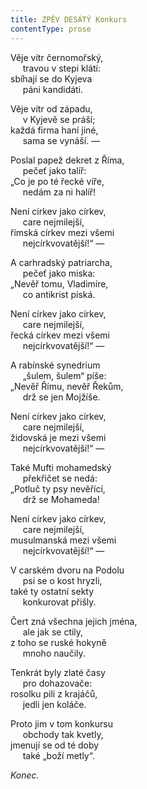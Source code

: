 ```yaml
---
title: ZPĚV DESÁTÝ Konkurs
contentType: prose
---
```


Věje vítr černomořský,  
     travou v stepi klátí:  
sbíhají se do Kyjeva  
     páni kandidáti.

  

Věje vítr od západu,  
     v Kyjevě se práší;  
každá firma haní jiné,  
     sama se vynáší. —

  

Poslal papež dekret z Říma,  
     pečeť jako talíř:  
„Co je po té řecké víře,  
     nedám za ni halíř!

  

Není církev jako církev,  
     care nejmilejší,  
římská církev mezi všemi  
     nejcírkvovatější!“ —

  

A carhradský patriarcha,  
     pečeť jako miska:  
„Nevěř tomu, Vladimíre,  
     co antikrist píská.

  

Není církev jako církev,  
     care nejmilejší,  
řecká církev mezi všemi  
     nejcírkvovatější!“ —

  

A rabínské synedrium  
     „šulem, šulem“ píše:  
„Nevěř Římu, nevěř Řekům,  
     drž se jen Mojžíše.

  

Není církev jako církev,  
     care nejmilejší,  
židovská je mezi všemi  
     nejcírkvovatější!“ —

  

Také Mufti mohamedský  
     překřičet se nedá:  
„Potluč ty psy nevěřící,  
     drž se Mohameda!

  

Není církev jako církev,  
     care nejmilejší,  
musulmanská mezi všemi  
     nejcírkvovatější!“ —

  

V carském dvoru na Podolu  
     psi se o kost hryzli,  
také ty ostatní sekty  
     konkurovat přišly.

  

Čert zná všechna jejich jména,  
     ale jak se ctily,  
z toho se ruské hokyně  
     mnoho naučily.

  

Tenkrát byly zlaté časy  
     pro dohazovače:  
rosolku pili z krajáčů,  
     jedli jen koláče.

  

Proto jim v tom konkursu  
     obchody tak kvetly,  
jmenují se od té doby  
     také „boží metly“.

  

_Konec._
